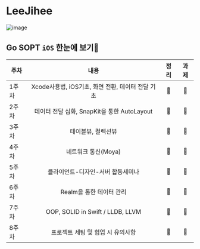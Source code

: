 # LeeJihee
![image](https://user-images.githubusercontent.com/68178395/229355677-b166523a-be0a-4ad1-92d7-e06d4d7270d8.png)

## Go SOPT `iOS` 한눈에 보기🍏
|주차|내용|정리|과제|
|------|:---:|:---:|:---:|
|1주차|Xcode사용법, iOS기초, 화면 전환, 데이터 전달 기초 |🍪|🍪|
|2주차|데이터 전달 심화, SnapKit을 통한 AutoLayout|🍪|🍪|
|3주차|테이블뷰, 컬렉션뷰|🍪|🍪|
|4주차|네트워크 통신(Moya)|🍪|🍪|
|5주차|클라이언트-디자인-서버 합동세미나|🍪|🍪|
|6주차|Realm을 통한 데이터 관리|🍪|🍪|
|7주차|OOP, SOLID in Swift / LLDB, LLVM|🍪|🍪|
|8주차|프로젝트 세팅 및 협업 시 유의사항 |🍪|🍪|
